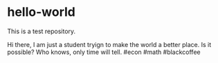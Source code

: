 # hello-world
This is a test repository. 

Hi there, I am just a student tryign to make the world a better place. Is it possible? Who knows, only time will tell. #econ #math #blackcoffee

